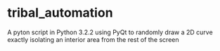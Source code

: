 tribal_automation
=================

A pyton script in Python 3.2.2 using PyQt to randomly draw a 2D curve exactly isolating an interior area from the rest of the screen